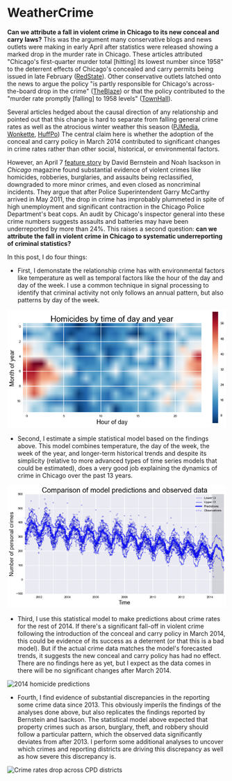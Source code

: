WeatherCrime
============

**Can we attribute a fall in violent crime in Chicago to its new conceal and carry laws?** This was the argument many conservative blogs and news outlets were making in early April after statistics were released showing a marked drop in the murder rate in Chicago. These articles attributed "Chicago's first-quarter murder total \[hitting\] its lowest number since 1958" to the deterrent effects of Chicago's concealed and carry permits being issued in late February \([RedState](http://www.redstate.com/2014/04/04/chicagos-murder-rate-plummets-concealed-carry-law/)\). Other conservative outlets latched onto the news to argue the policy "is partly responsible for Chicago's across-the-board drop in the crime" \([TheBlaze](http://www.theblaze.com/stories/2014/04/04/gun-control-advocates-who-say-more-guns-equal-more-crime-might-not-want-to-read-this/)\) or that the policy contributed to the "murder rate promptly \[falling\] to 1958 levels" \([TownHall](http://townhall.com/tipsheet/christinerousselle/2014/04/04/chicago-enacts-concealed-carry-murder-rate-promptly-falls-to-1958-level-n1818843)\). 

Several articles hedged about the causal direction of any relationship and pointed out that this change is hard to separate from falling general crime rates as well as the atrocious winter weather this season \([PJMedia](http://pjmedia.com/tatler/2014/04/06/can-we-credit-the-new-conceal-carry-law-in-chicago-for-reduced-homicide-rate/), [Wonkette](http://wonkette.com/545814/the-gun-fondlers-save-chicago-and-more-news-in-your-gun-fun-times-roundup), [HuffPo](http://www.huffingtonpost.com/2014/04/01/chicago-homicide-rate-2014_n_5070438.html)\) The central claim here is whether the adoption of the conceal and carry policy in March 2014 contributed to significant changes in crime rates rather than other social, historical, or environmental factors. 

However, an April 7 [feature story](http://www.chicagomag.com/Chicago-Magazine/May-2014/Chicago-crime-rates/) by David Bernstein and Noah Isackson in *Chicago* magazine found substantial evidence of violent crimes like homicides, robberies, burglaries, and assaults being reclassified, downgraded to more minor crimes, and even closed as noncriminal incidents. They argue that after Police Superintendent Garry McCarthy arrived in May 2011, the drop in crime has improbably plummeted in spite of high unemployment and significant contraction in the Chicago Police Department's beat cops. An audit by Chicago's inspector general into these crime numbers suggests assaults and batteries may have been underreported by more than 24%. This raises a second question: **can we attribute the fall in violent crime in Chicago to systematic underreporting of criminal statistics?**

In this post, I do four things:

* First, I demonstate the relationship crime has with environmental factors like temperature as well as temporal factors like the hour of the day and day of the week. I use a common technique in signal processing to identify that criminal activity not only follows an annual pattern, but also patterns by day of the week.

![Homicides by time of day and year](homicides_month_hour_heatmap.png)

* Second, I estimate a simple statistical model based on the findings above. This model combines temperature, the day of the week, the week of the year, and longer-term historical trends and despite its simplicity (relative to more advanced types of time series models that could be estimated), does a very good job explaining the dynamics of crime in Chicago over the past 13 years.

![Comparing statistical model and observed data](personal_model_comparison.png)

* Third, I use this statistical model to make predictions about crime rates for the rest of 2014. If there's a significant fall-off in violent crime following the introduction of the conceal and carry policy in March 2014, this could be evidence of its success as a deterrent (or that this is a bad model). But if the actual crime data matches the model's forecasted trends, it suggests the new conceal and carry policy has had no effect. There are no findings here as yet, but I expect as the data comes in there will be no significant changes after March 2014.

![2014 homicide predictions](filename=2014_homicide_predictions.png)

* Fourth, I find evidence of substantial discrepancies in the reporting some crime data since 2013. This obviously imperils the findings of the analyses done above, but also replicates the findings reported by Bernstein and Isackson. The statistical model above expected that property crimes such as arson, burglary, theft, and robbery should follow a particular pattern, which the observed data significantly deviates from after 2013. I perform some additional analyses to uncover which crimes and reporting districts are driving this discrepancy as well as how severe this discrepancy is.

![Crime rates drop across CPD districts](filename=personal_crime_rates_down.png)